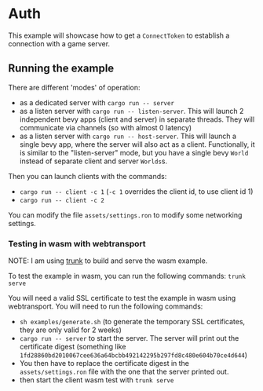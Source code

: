 # Auth

This example will showcase how to get a `ConnectToken` to establish a connection with a game server.

## Running the example

There are different 'modes' of operation:

- as a dedicated server with `cargo run -- server`
- as a listen server with `cargo run -- listen-server`. This will launch 2 independent bevy apps (client and server) in
  separate threads.
  They will communicate via channels (so with almost 0 latency)
- as a listen server with `cargo run -- host-server`. This will launch a single bevy app, where the server will also act
  as a client. Functionally, it is similar to the "listen-server" mode, but you have a single bevy `World` instead of
  separate client and server `Worlds`s.

Then you can launch clients with the commands:

- `cargo run -- client -c 1` (`-c 1` overrides the client id, to use client id 1)
- `cargo run -- client -c 2`

You can modify the file `assets/settings.ron` to modify some networking settings.

### Testing in wasm with webtransport

NOTE: I am using [trunk](https://trunkrs.dev/) to build and serve the wasm example.

To test the example in wasm, you can run the following commands: `trunk serve`

You will need a valid SSL certificate to test the example in wasm using webtransport. You will need to run the following
commands:

- `sh examples/generate.sh` (to generate the temporary SSL certificates, they are only valid for 2 weeks)
- `cargo run -- server` to start the server. The server will print out the certificate digest (something
  like `1fd28860bd2010067cee636a64bcbb492142295b297fd8c480e604b70ce4d644`)
- You then have to replace the certificate digest in the `assets/settings.ron` file with the one that the server printed
  out.
- then start the client wasm test with `trunk serve`
